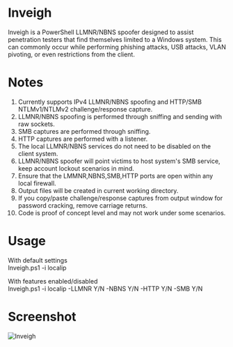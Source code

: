 # Inveigh
Inveigh is a PowerShell LLMNR/NBNS spoofer designed to assist penetration testers that find themselves limited to a Windows system. This can commonly occur while performing phishing attacks, USB attacks, VLAN pivoting, or even restrictions from the client.

# Notes
1. Currently supports IPv4 LLMNR/NBNS spoofing and HTTP/SMB NTLMv1/NTLMv2 challenge/response capture.
2. LLMNR/NBNS spoofing is performed through sniffing and sending with raw sockets. 
3. SMB captures are performed through sniffing.
4. HTTP captures are performed with a listener.
5. The local LLMNR/NBNS services do not need to be disabled on the client system. 
6. LLMNR/NBNS spoofer will point victims to host system's SMB service, keep account lockout scenarios in mind.
7. Ensure that the LMMNR,NBNS,SMB,HTTP ports are open within any local firewall.
8. Output files will be created in current working directory.
9. If you copy/paste challenge/response captures from output window for password cracking, remove carriage returns.
10. Code is proof of concept level and may not work under some scenarios.

# Usage
With default settings  
Inveigh.ps1 -i localip

With features enabled/disabled  
Inveigh.ps1 -i localip -LLMNR Y/N -NBNS Y/N -HTTP Y/N -SMB Y/N

# Screenshot
![Inveigh](https://cloud.githubusercontent.com/assets/5897462/7216149/c49679ce-e5c2-11e4-9825-2abacc56e91f.PNG)
